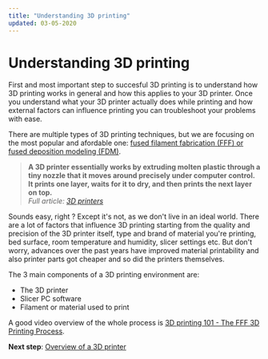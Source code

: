 ```yaml
---
title: "Understanding 3D printing"
updated: 03-05-2020
---
```

# Understanding 3D printing

First and most important step to succesful 3D printing is to understand how 3D printing works in general and how this applies to your 3D printer. Once you understand what your 3D printer actually does while printing and how external factors can influence printing you can troubleshoot your problems with ease. 

There are multiple types of 3D printing techniques, but we are focusing on the most popular and afordable one: [fused filament fabrication (FFF) or fused deposition modeling (FDM)](https://en.wikipedia.org/wiki/Fused_filament_fabrication).

> **A 3D printer essentially works by extruding molten plastic through a tiny nozzle that it moves around precisely under computer control. It prints one layer, waits for it to dry, and then prints the next layer on top.**  
> *Full article: [3D printers](https://www.explainthatstuff.com/how-3d-printers-work.html)*

Sounds easy, right ? Except it's not, as we don't live in an ideal world. There are a lot of factors that influence 3D printing starting from the quality and precision of the 3D printer itself, type and brand of material you're printing, bed surface, room temperature and humidity, slicer settings etc. But don't worry, advances over the past years have improved material printability and also printer parts got cheaper and so did the printers themselves.

The 3 main components of a 3D printing environment are:
- The 3D printer
- Slicer PC software
- Filament or material used to print

A good video overview of the whole process is [3D printing 101 - The FFF 3D Printing Process](https://www.youtube.com/watch?v=w-e-SQk-wmM). 


**Next step**: [Overview of a 3D printer](3d-printer-overview.html)

